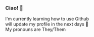 ### Ciao! 🍕<br>
I'm currently learning how to use Github <br>
will update my profile in the next days 🚧 <br>
My pronouns are They/Them


<!--
**Airwar90/Airwar90** is a ✨ _special_ ✨ repository because its `README.md` (this file) appears on your GitHub profile.

Here are some ideas to get you started:

- 🔭 I’m currently working on ...
- 🌱 I’m currently learning ...
- 👯 I’m looking to collaborate on ...
- 🤔 I’m looking for help with ...
- 💬 Ask me about ...
- 📫 How to reach me: ...
- 😄 Pronouns: ...
- ⚡ Fun fact: ...
-->
